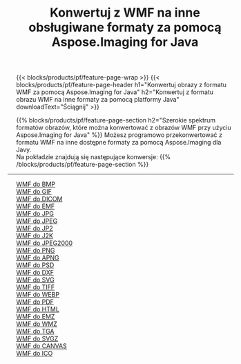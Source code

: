 ﻿---
title: Konwertuj z WMF na inne obsługiwane formaty za pomocą Aspose.Imaging for Java 
weight: 3920
url: /pl/java/conversion/from/wmf 
lang: pl
langdirlevel: 2
locales: zh-hans,ja,it,ru,de,es,fr,nl,id,lt,pl,pt,vi,tr,ko,zh-hant,ar,hi,th,sv,cs,uk,he
description: Aspose.Imaging może łatwo konwertować z formatu WMF na inne formaty przy użyciu platformy Java
---

{{< blocks/products/pf/feature-page-wrap >}}
{{< blocks/products/pf/feature-page-header h1="Konwertuj obrazy z formatu WMF za pomocą Aspose.Imaging for Java" h2="Konwertuj z formatu obrazu WMF na inne formaty za pomocą platformy Java" downloadText="Ściągnij" >}}


{{% blocks/products/pf/feature-page-section  h2="Szerokie spektrum formatów obrazów, które można konwertować z obrazów WMF przy użyciu Aspose.Imaging for Java" %}}
Możesz programowo przekonwertować z formatu WMF na inne dostępne formaty za pomocą
Aspose.Imaging dla Javy.
<br/>
Na pokładzie znajdują się następujące konwersje:
{{% /blocks/products/pf/feature-page-section %}}
<div class="container-fluid productfamilypage bg-gray">
    <div class="convertypes bg-gray agp-content section">
        <div class="container">
		<hr style="margin-left:-20px;"/>
		<div class="row other-converters">
		    <div class='col-md-2 other-converter remove-lp remove-rp'><a href="/imaging/pl/java/conversion/wmf-to-bmp" >WMF do BMP</a></div><div class='col-md-2 other-converter remove-lp remove-rp'><a href="/imaging/pl/java/conversion/wmf-to-gif" >WMF do GIF</a></div><div class='col-md-2 other-converter remove-lp remove-rp'><a href="/imaging/pl/java/conversion/wmf-to-dicom" >WMF do DICOM</a></div><div class='col-md-2 other-converter remove-lp remove-rp'><a href="/imaging/pl/java/conversion/wmf-to-emf" >WMF do EMF</a></div><div class='col-md-2 other-converter remove-lp remove-rp'><a href="/imaging/pl/java/conversion/wmf-to-jpg" >WMF do JPG</a></div><div class='col-md-2 other-converter remove-lp remove-rp'><a href="/imaging/pl/java/conversion/wmf-to-jpeg" >WMF do JPEG</a></div><div class='col-md-2 other-converter remove-lp remove-rp'><a href="/imaging/pl/java/conversion/wmf-to-jp2" >WMF do JP2</a></div><div class='col-md-2 other-converter remove-lp remove-rp'><a href="/imaging/pl/java/conversion/wmf-to-j2k" >WMF do J2K</a></div><div class='col-md-2 other-converter remove-lp remove-rp'><a href="/imaging/pl/java/conversion/wmf-to-jpeg2000" >WMF do JPEG2000</a></div><div class='col-md-2 other-converter remove-lp remove-rp'><a href="/imaging/pl/java/conversion/wmf-to-png" >WMF do PNG</a></div><div class='col-md-2 other-converter remove-lp remove-rp'><a href="/imaging/pl/java/conversion/wmf-to-apng" >WMF do APNG</a></div><div class='col-md-2 other-converter remove-lp remove-rp'><a href="/imaging/pl/java/conversion/wmf-to-psd" >WMF do PSD</a></div><div class='col-md-2 other-converter remove-lp remove-rp'><a href="/imaging/pl/java/conversion/wmf-to-dxf" >WMF do DXF</a></div><div class='col-md-2 other-converter remove-lp remove-rp'><a href="/imaging/pl/java/conversion/wmf-to-svg" >WMF do SVG</a></div><div class='col-md-2 other-converter remove-lp remove-rp'><a href="/imaging/pl/java/conversion/wmf-to-tiff" >WMF do TIFF</a></div><div class='col-md-2 other-converter remove-lp remove-rp'><a href="/imaging/pl/java/conversion/wmf-to-webp" >WMF do WEBP</a></div><div class='col-md-2 other-converter remove-lp remove-rp'><a href="/imaging/pl/java/conversion/wmf-to-pdf" >WMF do PDF</a></div><div class='col-md-2 other-converter remove-lp remove-rp'><a href="/imaging/pl/java/conversion/wmf-to-html" >WMF do HTML</a></div><div class='col-md-2 other-converter remove-lp remove-rp'><a href="/imaging/pl/java/conversion/wmf-to-emz" >WMF do EMZ</a></div><div class='col-md-2 other-converter remove-lp remove-rp'><a href="/imaging/pl/java/conversion/wmf-to-wmz" >WMF do WMZ</a></div><div class='col-md-2 other-converter remove-lp remove-rp'><a href="/imaging/pl/java/conversion/wmf-to-tga" >WMF do TGA</a></div><div class='col-md-2 other-converter remove-lp remove-rp'><a href="/imaging/pl/java/conversion/wmf-to-svgz" >WMF do SVGZ</a></div><div class='col-md-2 other-converter remove-lp remove-rp'><a href="/imaging/pl/java/conversion/wmf-to-canvas" >WMF do CANVAS</a></div><div class='col-md-2 other-converter remove-lp remove-rp'><a href="/imaging/pl/java/conversion/wmf-to-ico" >WMF do ICO</a></div>
                </div>
        </div>
    </div>
</div>
<br/>

